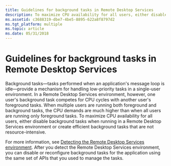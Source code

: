 ```yaml
---
title: Guidelines for background tasks in Remote Desktop Services
description: To maximize CPU availability for all users, either disable background tasks when running in a Remote Desktop Services environment or create efficient background tasks that are not resource-intensive.
ms.assetid: c3688319-dbe7-4be5-8895-622a8f8797d2
ms.tgt_platform: multiple
ms.topic: article
ms.date: 05/31/2018
---
```


# Guidelines for background tasks in Remote Desktop Services

Background tasks—tasks performed when an application's message loop is idle—provide a mechanism for handling low-priority tasks in a single-user environment. In a Remote Desktop Services environment, however, one user's background task competes for CPU cycles with another user's foreground tasks. When multiple users are running both foreground and background tasks, the CPU demands are much higher than when all users are running only foreground tasks. To maximize CPU availability for all users, either disable background tasks when running in a Remote Desktop Services environment or create efficient background tasks that are not resource-intensive.

For more information, see [Detecting the Remote Desktop Services environment](detecting-the-terminal-services-environment.md). After you detect the Remote Desktop Services environment, you can disable or reconfigure background tasks for the application using the same set of APIs that you used to manage the tasks.

 

 




